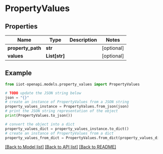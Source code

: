 # PropertyValues


## Properties

Name | Type | Description | Notes
------------ | ------------- | ------------- | -------------
**property_path** | **str** |  | [optional] 
**values** | **List[str]** |  | [optional] 

## Example

```python
from iiot-openapi.models.property_values import PropertyValues

# TODO update the JSON string below
json = "{}"
# create an instance of PropertyValues from a JSON string
property_values_instance = PropertyValues.from_json(json)
# print the JSON string representation of the object
print(PropertyValues.to_json())

# convert the object into a dict
property_values_dict = property_values_instance.to_dict()
# create an instance of PropertyValues from a dict
property_values_from_dict = PropertyValues.from_dict(property_values_dict)
```
[[Back to Model list]](../README.md#documentation-for-models) [[Back to API list]](../README.md#documentation-for-api-endpoints) [[Back to README]](../README.md)


